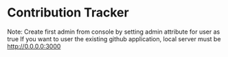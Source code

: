 # Contribution Tracker

Note: 
 Create first admin from console by setting admin attribute for user as true
 If you want to user the existing github application, local server must be http://0.0.0.0:3000     
